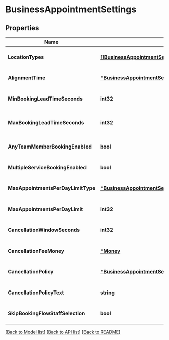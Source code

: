 # BusinessAppointmentSettings

## Properties
Name | Type | Description | Notes
------------ | ------------- | ------------- | -------------
**LocationTypes** | [**[]BusinessAppointmentSettingsBookingLocationType**](BusinessAppointmentSettingsBookingLocationType.md) | Types of the location allowed for bookings. See [BusinessAppointmentSettingsBookingLocationType](#type-businessappointmentsettingsbookinglocationtype) for possible values | [optional] [default to null]
**AlignmentTime** | [***BusinessAppointmentSettingsAlignmentTime**](BusinessAppointmentSettingsAlignmentTime.md) |  | [optional] [default to null]
**MinBookingLeadTimeSeconds** | **int32** | The minimum lead time in seconds before a service can be booked. Bookings must be created at least this far ahead of the booking&#x27;s starting time. | [optional] [default to null]
**MaxBookingLeadTimeSeconds** | **int32** | The maximum lead time in seconds before a service can be booked. Bookings must be created at most this far ahead of the booking&#x27;s starting time. | [optional] [default to null]
**AnyTeamMemberBookingEnabled** | **bool** | Indicates whether a customer can choose from all available time slots and have a staff member assigned automatically (&#x60;true&#x60;) or not (&#x60;false&#x60;). | [optional] [default to null]
**MultipleServiceBookingEnabled** | **bool** | Indicates whether a customer can book multiple services in a single online booking. | [optional] [default to null]
**MaxAppointmentsPerDayLimitType** | [***BusinessAppointmentSettingsMaxAppointmentsPerDayLimitType**](BusinessAppointmentSettingsMaxAppointmentsPerDayLimitType.md) |  | [optional] [default to null]
**MaxAppointmentsPerDayLimit** | **int32** | The maximum number of daily appointments per team member or per location. | [optional] [default to null]
**CancellationWindowSeconds** | **int32** | The cut-off time in seconds for allowing clients to cancel or reschedule an appointment. | [optional] [default to null]
**CancellationFeeMoney** | [***Money**](Money.md) |  | [optional] [default to null]
**CancellationPolicy** | [***BusinessAppointmentSettingsCancellationPolicy**](BusinessAppointmentSettingsCancellationPolicy.md) |  | [optional] [default to null]
**CancellationPolicyText** | **string** | The free-form text of the seller&#x27;s cancellation policy. | [optional] [default to null]
**SkipBookingFlowStaffSelection** | **bool** | Indicates whether customers has an assigned staff member (&#x60;true&#x60;) or can select s staff member of their choice (&#x60;false&#x60;). | [optional] [default to null]

[[Back to Model list]](../README.md#documentation-for-models) [[Back to API list]](../README.md#documentation-for-api-endpoints) [[Back to README]](../README.md)

